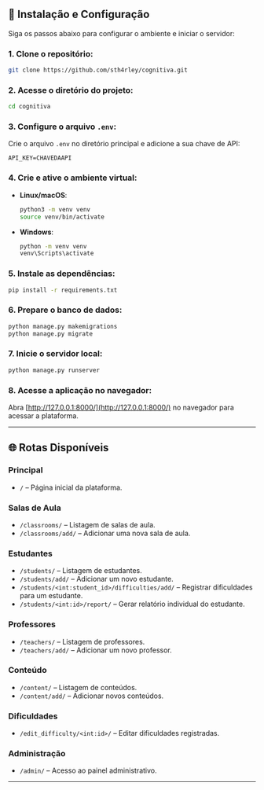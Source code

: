 ## 🚀 Instalação e Configuração

Siga os passos abaixo para configurar o ambiente e iniciar o servidor:

### 1. Clone o repositório:
```bash
git clone https://github.com/sth4rley/cognitiva.git
```

### 2. Acesse o diretório do projeto:
```bash
cd cognitiva
```

### 3. Configure o arquivo `.env`:
Crie o arquivo `.env` no diretório principal e adicione a sua chave de API:
```
API_KEY=CHAVEDAAPI
```

### 4. Crie e ative o ambiente virtual:
- **Linux/macOS**:
  ```bash
  python3 -m venv venv
  source venv/bin/activate
  ```

- **Windows**:
  ```bash
  python -m venv venv
  venv\Scripts\activate
  ```

### 5. Instale as dependências:
```bash
pip install -r requirements.txt
```

### 6. Prepare o banco de dados:
```bash
python manage.py makemigrations
python manage.py migrate
```

### 7. Inicie o servidor local:
```bash
python manage.py runserver
```

### 8. Acesse a aplicação no navegador:
Abra [http://127.0.0.1:8000/](http://127.0.0.1:8000/) no navegador para acessar a plataforma.

---

## 🌐 Rotas Disponíveis

### **Principal**
- `/` – Página inicial da plataforma.

### **Salas de Aula**
- `/classrooms/` – Listagem de salas de aula.
- `/classrooms/add/` – Adicionar uma nova sala de aula.

### **Estudantes**
- `/students/` – Listagem de estudantes.
- `/students/add/` – Adicionar um novo estudante.
- `/students/<int:student_id>/difficulties/add/` – Registrar dificuldades para um estudante.
- `/students/<int:id>/report/` – Gerar relatório individual do estudante.

### **Professores**
- `/teachers/` – Listagem de professores.
- `/teachers/add/` – Adicionar um novo professor.

### **Conteúdo**
- `/content/` – Listagem de conteúdos.
- `/content/add/` – Adicionar novos conteúdos.

### **Dificuldades**
- `/edit_difficulty/<int:id>/` – Editar dificuldades registradas.

### **Administração**
- `/admin/` – Acesso ao painel administrativo.

---
